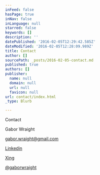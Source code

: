 ```yaml
---
inFeed: false
hasPage: true
inNav: false
inLanguage: null
starred: false
keywords: []
description: ''
datePublished: '2016-02-05T12:29:42.585Z'
dateModified: '2016-02-05T12:28:09.989Z'
title: Contact
author: []
sourcePath: _posts/2016-02-05-contact.md
published: true
authors: []
publisher:
  name: null
  domain: null
  url: null
  favicon: null
url: contact/index.html
_type: Blurb

---
```

Contact

Gabor Wraight

[gabor.wraight@gmail.com][0]

[Linkedin][1]

[Xing][2]

[@gaborwraight][3]

[0]: gabor.wraight@gmail.com
[1]: http://de.linkedin.com/in/gaborwraight
[2]: https://www.xing.com/profile/Gabor_Wraight
[3]: https://twitter.com/gaborwraight